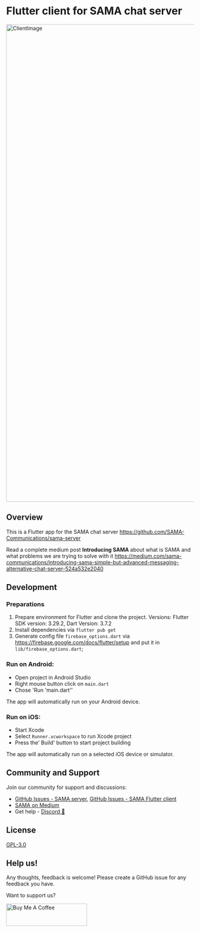 # Flutter client for SAMA chat server

<img width="1282" alt="ClientImage" src="https://github.com/SAMA-Communications/sama-client/assets/98953475/fe8dfd1c-462d-46d2-aa24-5792b36e23f2">

## Overview

This is a Flutter app for the SAMA chat server https://github.com/SAMA-Communications/sama-server

Read a complete medium post **Introducing SAMA** about what is SAMA and what problems we are trying to solve with it https://medium.com/sama-communications/introducing-sama-simple-but-advanced-messaging-alternative-chat-server-524a532e2040

## Development

### Preparations

1. Prepare environment for Flutter and clone the project. Versions: Flutter SDK version: 3.29.2, Dart Version: 3.7.2
2. Install dependencies via `flutter pub get`
3. Generate config file `firebase_options.dart` via https://firebase.google.com/docs/flutter/setup and put it in `lib/firebase_options.dart`;

### Run on Android:
- Open project in Android Studio
- Right mouse button click on `main.dart`
- Chose 'Run 'main.dart''

The app will automatically run on your Android device.

### Run on iOS:
- Start Xcode
- Select `Runner.xcworkspace` to run Xcode project
- Press the' Build' button to start project building

The app will automatically run on a selected iOS device or simulator.

## Community and Support

Join our community for support and discussions:

- [GitHub Issues - SAMA server](https://github.com/SAMA-Communications/sama-server/issues), [GitHub Issues - SAMA Flutter client](https://github.com/SAMA-Communications/sama-client-flutter/issues)
- [SAMA on Medium](https://medium.com/sama-communications)
- Get help - [Discord 💬](https://discord.gg/bHSm9a7DpC)

## License

[GPL-3.0](LICENSE)

## Help us!

Any thoughts, feedback is welcome! Please create a GitHub issue for any feedback you have.

Want to support us?

<a href="https://www.buymeacoffee.com/khomenkoigor" target="_blank"><img src="https://cdn.buymeacoffee.com/buttons/v2/default-blue.png" alt="Buy Me A Coffee" style="height: 60px !important;width: 217px !important;" ></a>
